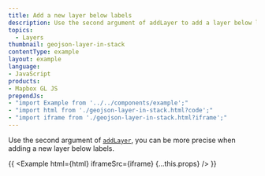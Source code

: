 ```yaml
---
title: Add a new layer below labels
description: Use the second argument of addLayer to add a layer below labels.
topics:
  - Layers
thumbnail: geojson-layer-in-stack
contentType: example
layout: example
language:
- JavaScript
products:
- Mapbox GL JS
prependJs:
- "import Example from '../../components/example';"
- "import html from './geojson-layer-in-stack.html?code';"
- "import iframe from './geojson-layer-in-stack.html?iframe';"
---
```


Use the second argument of [`addLayer`](/mapbox-gl-js/api/#map#addlayer), you can be more precise when adding a new layer below labels.

{{ <Example html={html} iframeSrc={iframe} {...this.props} /> }}
